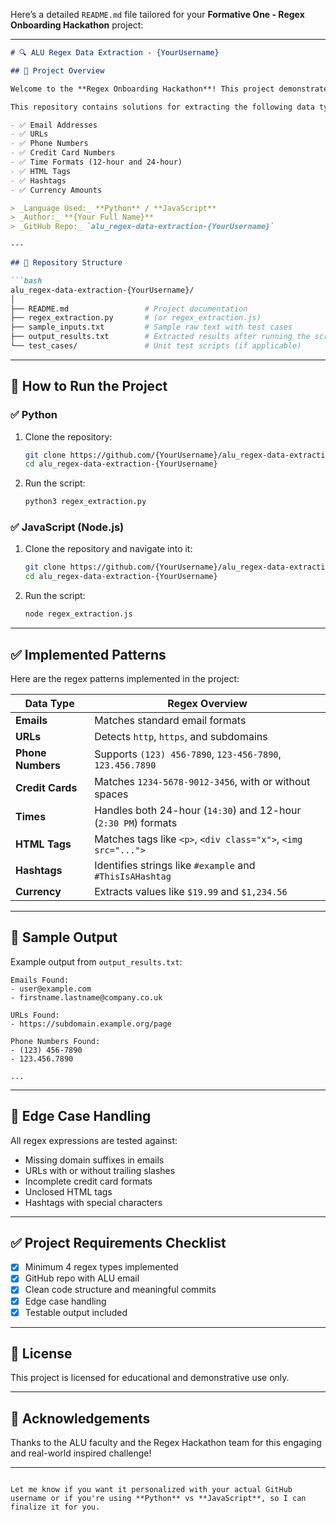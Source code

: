 Here’s a detailed `README.md` file tailored for your **Formative One - Regex Onboarding Hackathon** project:

---

````markdown
# 🔍 ALU Regex Data Extraction - {YourUsername}

## 📘 Project Overview

Welcome to the **Regex Onboarding Hackathon**! This project demonstrates the power of Regular Expressions in extracting structured data from unstructured string inputs — a common task in full-stack web development. The assignment simulates a real-world scenario in which a web application aggregates text-based data from across the internet and extracts meaningful information using regex patterns.

This repository contains solutions for extracting the following data types using Regular Expressions (at least 4 implemented):

- ✅ Email Addresses
- ✅ URLs
- ✅ Phone Numbers
- ✅ Credit Card Numbers
- ✅ Time Formats (12-hour and 24-hour)
- ✅ HTML Tags
- ✅ Hashtags
- ✅ Currency Amounts

> _Language Used:_ **Python** / **JavaScript**  
> _Author:_ **{Your Full Name}**  
> _GitHub Repo:_ `alu_regex-data-extraction-{YourUsername}`

---

## 📂 Repository Structure

```bash
alu_regex-data-extraction-{YourUsername}/
│
├── README.md                 # Project documentation
├── regex_extraction.py       # (or regex_extraction.js)
├── sample_inputs.txt         # Sample raw text with test cases
├── output_results.txt        # Extracted results after running the script
└── test_cases/               # Unit test scripts (if applicable)
````

---

## 🚀 How to Run the Project

### ✅ Python

1. Clone the repository:

   ```bash
   git clone https://github.com/{YourUsername}/alu_regex-data-extraction-{YourUsername}.git
   cd alu_regex-data-extraction-{YourUsername}
   ```

2. Run the script:

   ```bash
   python3 regex_extraction.py
   ```

### ✅ JavaScript (Node.js)

1. Clone the repository and navigate into it:

   ```bash
   git clone https://github.com/{YourUsername}/alu_regex-data-extraction-{YourUsername}.git
   cd alu_regex-data-extraction-{YourUsername}
   ```

2. Run the script:

   ```bash
   node regex_extraction.js
   ```

---

## ✅ Implemented Patterns

Here are the regex patterns implemented in the project:

| Data Type         | Regex Overview                                                 |
| ----------------- | -------------------------------------------------------------- |
| **Emails**        | Matches standard email formats                                 |
| **URLs**          | Detects `http`, `https`, and subdomains                        |
| **Phone Numbers** | Supports `(123) 456-7890`, `123-456-7890`, `123.456.7890`      |
| **Credit Cards**  | Matches `1234-5678-9012-3456`, with or without spaces          |
| **Times**         | Handles both 24-hour (`14:30`) and 12-hour (`2:30 PM`) formats |
| **HTML Tags**     | Matches tags like `<p>`, `<div class="x">`, `<img src="...">`  |
| **Hashtags**      | Identifies strings like `#example` and `#ThisIsAHashtag`       |
| **Currency**      | Extracts values like `$19.99` and `$1,234.56`                  |

---

## 🔬 Sample Output

Example output from `output_results.txt`:

```
Emails Found:
- user@example.com
- firstname.lastname@company.co.uk

URLs Found:
- https://subdomain.example.org/page

Phone Numbers Found:
- (123) 456-7890
- 123.456.7890

...
```

---

## 🧪 Edge Case Handling

All regex expressions are tested against:

* Missing domain suffixes in emails
* URLs with or without trailing slashes
* Incomplete credit card formats
* Unclosed HTML tags
* Hashtags with special characters

---

## ✅ Project Requirements Checklist

* [x] Minimum 4 regex types implemented
* [x] GitHub repo with ALU email
* [x] Clean code structure and meaningful commits
* [x] Edge case handling
* [x] Testable output included

---

## 📄 License

This project is licensed for educational and demonstrative use only.

---

## 🙌 Acknowledgements

Thanks to the ALU faculty and the Regex Hackathon team for this engaging and real-world inspired challenge!

---

```

Let me know if you want it personalized with your actual GitHub username or if you're using **Python** vs **JavaScript**, so I can finalize it for you.
```


